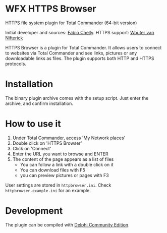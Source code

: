# WFX HTTPS Browser
HTTPS file system plugin for Total Commander (64-bit version)

Initial developer and sources: [Fabio Chelly](mailto:fabio@chelly.net).
HTTPS support: [Wouter van Nifterick](https://github.com/WouterVanNifterick)

HTTPS Browser is a plugin for Total Commander. It allows users to connect to websites via Total Commander and see links, pictures or any downloadable links as files. The plugin supports both HTTP and HTTPS protocols.

# Installation
The binary plugin archive comes with the setup script. Just enter the archive, and confirm installation.

# How to use it
1. Under Total Commander, access 'My Network places'
2. Double click on 'HTTPS Browser'
3. Click on 'Connect'
4. Enter the URL you want to browse and ENTER
5. The content of the page appears as a list of files
   - You can follow a link with a double click on it
   - You can download files with F5
   - you can preview pictures or pages with F3
   
User settings are stored in `httpbrowser.ini`. Check `httpbrowser.example.ini` for an example.

# Development
The plugin can be compiled with [Delphi Community Edition](https://www.embarcadero.com/products/delphi/starter).
